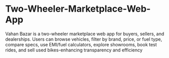 # Two-Wheeler-Marketplace-Web-App
Vahan Bazar is a two-wheeler marketplace web app for buyers, sellers, and dealerships. Users can browse vehicles, filter by brand, price, or fuel type, compare specs, use EMI/fuel calculators, explore showrooms, book test rides, and sell used bikes-enhancing transparency and efficiency
